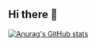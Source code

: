 ## Hi there 👋

[![Anurag's GitHub stats](https://github-readme-stats.vercel.app/api?username=2900xt)](https://github.com/anuraghazra/github-readme-stats)
